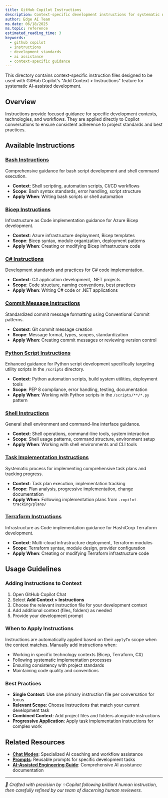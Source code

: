 ```yaml
---
title: GitHub Copilot Instructions
description: Context-specific development instructions for systematic AI-assisted implementation
author: Edge AI Team
ms.date: 06/18/2025
ms.topic: reference
estimated_reading_time: 3
keywords:
  - github copilot
  - instructions
  - development standards
  - ai assistance
  - context-specific guidance
---
```


This directory contains context-specific instruction files designed to be used with GitHub Copilot's "Add Context > Instructions" feature for systematic AI-assisted development.

## Overview

Instructions provide focused guidance for specific development contexts, technologies, and workflows. They are applied directly to Copilot conversations to ensure consistent adherence to project standards and best practices.

## Available Instructions

### [Bash Instructions](bash.instructions.md)

Comprehensive guidance for bash script development and shell command execution.

- **Context**: Shell scripting, automation scripts, CI/CD workflows
- **Scope**: Bash syntax standards, error handling, script structure
- **Apply When**: Writing bash scripts or shell automation

### [Bicep Instructions](bicep.instructions.md)

Infrastructure as Code implementation guidance for Azure Bicep development.

- **Context**: Azure infrastructure deployment, Bicep templates
- **Scope**: Bicep syntax, module organization, deployment patterns
- **Apply When**: Creating or modifying Bicep infrastructure code

### [C# Instructions](csharp.instructions.md)

Development standards and practices for C# code implementation.

- **Context**: C# application development, .NET projects
- **Scope**: Code structure, naming conventions, best practices
- **Apply When**: Writing C# code or .NET applications

### [Commit Message Instructions](commit-message.instructions.md)

Standardized commit message formatting using Conventional Commit patterns.

- **Context**: Git commit message creation
- **Scope**: Message format, types, scopes, standardization
- **Apply When**: Creating commit messages or reviewing version control

### [Python Script Instructions](python-script.instructions.md)

Enhanced guidance for Python script development specifically targeting utility scripts in the `/scripts` directory.

- **Context**: Python automation scripts, build system utilities, deployment tools
- **Scope**: PEP 8 compliance, error handling, testing, documentation
- **Apply When**: Working with Python scripts in the `/scripts/**/*.py` pattern

### [Shell Instructions](shell.instructions.md)

General shell environment and command-line interface guidance.

- **Context**: Shell operations, command-line tools, system interaction
- **Scope**: Shell usage patterns, command structure, environment setup
- **Apply When**: Working with shell environments and CLI tools

### [Task Implementation Instructions](task-implementation.instructions.md)

Systematic process for implementing comprehensive task plans and tracking progress.

- **Context**: Task plan execution, implementation tracking
- **Scope**: Plan analysis, progressive implementation, change documentation
- **Apply When**: Following implementation plans from `.copilot-tracking/plans/`

### [Terraform Instructions](terraform.instructions.md)

Infrastructure as Code implementation guidance for HashiCorp Terraform development.

- **Context**: Multi-cloud infrastructure deployment, Terraform modules
- **Scope**: Terraform syntax, module design, provider configuration
- **Apply When**: Creating or modifying Terraform infrastructure code

## Usage Guidelines

### Adding Instructions to Context

1. Open GitHub Copilot Chat
2. Select **Add Context > Instructions**
3. Choose the relevant instruction file for your development context
4. Add additional context (files, folders) as needed
5. Provide your development prompt

### When to Apply Instructions

Instructions are automatically applied based on their `applyTo` scope when the context matches. Manually add instructions when:

- Working in specific technology contexts (Bicep, Terraform, C#)
- Following systematic implementation processes
- Ensuring consistency with project standards
- Maintaining code quality and conventions

### Best Practices

- **Single Context**: Use one primary instruction file per conversation for focus
- **Relevant Scope**: Choose instructions that match your current development task
- **Combined Context**: Add project files and folders alongside instructions
- **Progressive Application**: Apply task implementation instructions for complex work

## Related Resources

- **[Chat Modes](../chatmodes/README.md)**: Specialized AI coaching and workflow assistance
- **[Prompts](../prompts/README.md)**: Reusable prompts for specific development tasks
- **[AI-Assisted Engineering Guide](../../docs/contributing/ai-assisted-engineering.md)**: Comprehensive AI assistance documentation

---

<!-- markdownlint-disable MD036 -->
*🤖 Crafted with precision by ✨Copilot following brilliant human instruction,
then carefully refined by our team of discerning human reviewers.*
<!-- markdownlint-enable MD036 -->
